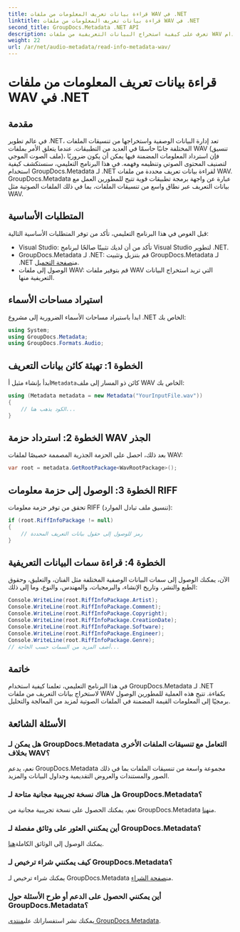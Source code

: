 ```yaml
---
title: قراءة بيانات تعريف المعلومات من ملفات WAV في .NET
linktitle: قراءة بيانات تعريف المعلومات من ملفات WAV في .NET
second_title: GroupDocs.Metadata .NET API
description: تعرف على كيفية استخراج البيانات التعريفية من ملفات WAV باستخدام GroupDocs.Metadata لـ .NET. تعمق في هذا البرنامج التعليمي خطوة بخطوة للاستفادة من البيانات الوصفية لإدارة الملفات الصوتية.
weight: 22
url: /ar/net/audio-metadata/read-info-metadata-wav/
---
```


# قراءة بيانات تعريف المعلومات من ملفات WAV في .NET

## مقدمة
في عالم تطوير .NET، تعد إدارة البيانات الوصفية واستخراجها من تنسيقات الملفات المختلفة جانبًا حاسمًا في العديد من التطبيقات. عندما يتعلق الأمر بملفات WAV (تنسيق ملف الصوت الموجي)، فإن استرداد المعلومات المضمنة فيها يمكن أن يكون ضروريًا لتصنيف المحتوى الصوتي وتنظيمه وفهمه.
في هذا البرنامج التعليمي، سنستكشف كيفية استخدام GroupDocs.Metadata لـ .NET لقراءة بيانات تعريف محددة من ملفات WAV. GroupDocs.Metadata عبارة عن واجهة برمجة تطبيقات قوية تتيح للمطورين العمل مع بيانات التعريف عبر نطاق واسع من تنسيقات الملفات، بما في ذلك الملفات الصوتية مثل WAV.
## المتطلبات الأساسية
قبل الغوص في هذا البرنامج التعليمي، تأكد من توفر المتطلبات الأساسية التالية:
- Visual Studio: تأكد من أن لديك تثبيتًا صالحًا لبرنامج Visual Studio لتطوير .NET.
-  GroupDocs.Metadata لـ .NET: قم بتنزيل وتثبيت GroupDocs.Metadata لـ .NET من[صفحة التحميل](https://releases.groupdocs.com/metadata/net/).
- الوصول إلى ملفات WAV: قم بتوفير ملفات WAV التي تريد استخراج البيانات التعريفية منها.

## استيراد مساحات الأسماء
ابدأ باستيراد مساحات الأسماء الضرورية إلى مشروع .NET الخاص بك:
```csharp
using System;
using GroupDocs.Metadata;
using GroupDocs.Formats.Audio;
```
## الخطوة 1: تهيئة كائن بيانات التعريف
 ابدأ بإنشاء مثيل أ`Metadata`كائن ذو المسار إلى ملف WAV الخاص بك:
```csharp
using (Metadata metadata = new Metadata("YourInputFile.wav"))
{
    // الكود يذهب هنا...
}
```
## الخطوة 2: استرداد حزمة WAV الجذر
بعد ذلك، احصل على الحزمة الجذرية المصممة خصيصًا لملفات WAV:
```csharp
var root = metadata.GetRootPackage<WavRootPackage>();
```
## الخطوة 3: الوصول إلى حزمة معلومات RIFF
تحقق من توفر حزمة معلومات RIFF (تنسيق ملف تبادل الموارد):
```csharp
if (root.RiffInfoPackage != null)
{
    // رمز للوصول إلى حقول بيانات التعريف المحددة
}
```
## الخطوة 4: قراءة سمات البيانات التعريفية
الآن، يمكنك الوصول إلى سمات البيانات الوصفية المختلفة مثل الفنان، والتعليق، وحقوق الطبع والنشر، وتاريخ الإنشاء، والبرمجيات، والمهندس، والنوع، وما إلى ذلك:
```csharp
Console.WriteLine(root.RiffInfoPackage.Artist);
Console.WriteLine(root.RiffInfoPackage.Comment);
Console.WriteLine(root.RiffInfoPackage.Copyright);
Console.WriteLine(root.RiffInfoPackage.CreationDate);
Console.WriteLine(root.RiffInfoPackage.Software);
Console.WriteLine(root.RiffInfoPackage.Engineer);
Console.WriteLine(root.RiffInfoPackage.Genre);
// أضف المزيد من السمات حسب الحاجة...
```

## خاتمة
في هذا البرنامج التعليمي، تعلمنا كيفية استخدام GroupDocs.Metadata لـ .NET لاستخراج بيانات التعريف من ملفات WAV بكفاءة. تتيح هذه العملية للمطورين الوصول برمجيًا إلى المعلومات القيمة المضمنة في الملفات الصوتية لمزيد من المعالجة والتحليل.

## الأسئلة الشائعة
### هل يمكن لـ GroupDocs.Metadata التعامل مع تنسيقات الملفات الأخرى بخلاف WAV؟
نعم، يدعم GroupDocs.Metadata مجموعة واسعة من تنسيقات الملفات بما في ذلك الصور والمستندات والعروض التقديمية وجداول البيانات والمزيد.
### هل هناك نسخة تجريبية مجانية متاحة لـ GroupDocs.Metadata؟
 نعم، يمكنك الحصول على نسخة تجريبية مجانية من GroupDocs.Metadata من[هنا](https://releases.groupdocs.com/).
### أين يمكنني العثور على وثائق مفصلة لـ GroupDocs.Metadata؟
 يمكنك الوصول إلى الوثائق الكاملة[هنا](https://tutorials.groupdocs.com/metadata/net/).
### كيف يمكنني شراء ترخيص لـ GroupDocs.Metadata؟
 يمكنك شراء ترخيص لـ GroupDocs.Metadata من[صفحة الشراء](https://purchase.groupdocs.com/buy).
### أين يمكنني الحصول على الدعم أو طرح الأسئلة حول GroupDocs.Metadata؟
 يمكنك نشر استفساراتك على[منتدى GroupDocs.Metadata](https://forum.groupdocs.com/c/metadata/14).